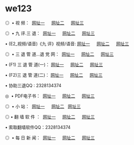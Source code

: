 # we123
<p>◎   • 视 频： 
<a href="http://wi.32.dnset.com/tv/" target="_blank">网址一</a> 　 
<a href="http://32.bit.ddns.ms/tv/" target="_blank">网址二</a> 　 
<a href="http://16.scr.ns01.biz/" target="_blank">网址三</a></p>
<p>◎   • 九 评.三 退：  
<a href="http://wi.32.dnset.com/t/" target="_blank">网址一</a> 　 
<a href="http://32.bit.ddns.ms/v/" target="_blank">网址二</a> 　 
<a href="http://16.scr.ns01.biz/tt/" target="_blank">网址三</a> 　</p>
<p>  • (E2_视频/语音)《九 评》视频/语音: 
<a href="http://wi.32.dnset.com/v/" target="_blank">网址一</a> 　 
<a href="http://32.bit.ddns.ms/v/" target="_blank">网址二</a> 　 
<a href="http://16.scr.ns01.biz/v/" target="_blank">网址三</a></p>
<p>◎   • 三 退 管 道...退 党 网：  
<a href="http://wi.32.dnset.com/go/8/" target="_blank">网址一</a> 　 
<a href="http://32.bit.ddns.ms/go/8/" target="_blank">网址二</a> 　 
<a href="http://16.scr.ns01.biz/go/8/" target="_blank">网址三</a></p>
<p>  • (F1) 三 退 管 道(一)： 
<a href="http://wi.32.dnset.com/d/" target="_blank">网址一</a> 　 
<a href="http://32.bit.ddns.ms/d/" target="_blank">网址二</a> 　 
<a href="http://16.scr.ns01.biz/d/" target="_blank">网址三</a></p>
<p>  • (F2)三 退 管 道(二)： 
<a href="http://wi.32.dnset.com/dd/" target="_blank">网址一</a> 　 
<a href="http://32.bit.ddns.ms/dd/" target="_blank">网址二</a> 　 
<a href="http://16.scr.ns01.biz/dd/" target="_blank">网址三</a></p>
<p>  • 协助三退QQ : 2328134374</p>
<p>◎   • PDF电子书：  
<a href="http://wi.32.dnset.com/p/" target="_blank">网址一</a> 　 
<a href="http://32.bit.ddns.ms/p/" target="_blank">网址二</a> 　 
<a href="http://16.scr.ns01.biz/p/" target="_blank">网址三</a></p>
<p>◎ </span>  •  小 站：  
<a href="http://wi.32.dnset.com/" target="_blank">网址一</a> 　 
<a href="http://32.bit.ddns.ms/" target="_blank">网址二</a>   
<a href="http://16.scr.ns01.biz/" target="_blank">网址三</a></p>
<p>◎  • 翻 墙 软 件 ：  
<a href="http://wi.32.dnset.com/f/" target="_blank">网址一</a> 　 
<a href="http://32.bit.ddns.ms/ff/" target="_blank">网址二</a> 　 
<a href="http://16.scr.ns01.biz/f/" target="_blank">网址三</a></p>
<p>  • 索取翻墙软件QQ：2328134374</p>
<p>◎ </span>  • 每 日 新 闻：  
<a href="http://wi.32.dnset.com/day/" target="_blank">网址一</a> 　 
<a href="http://32.bit.ddns.ms/day/" target="_blank">网址二</a> 　 
<a href="http://16.scr.ns01.biz/day/" target="_blank">网址三</a></p>
